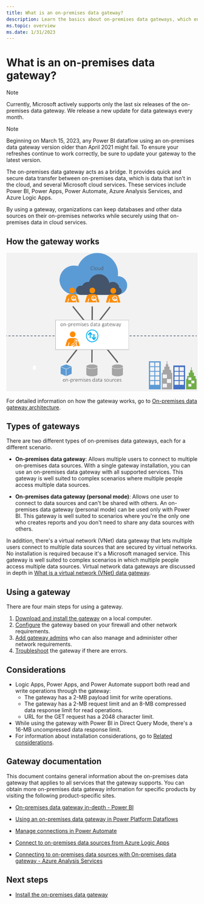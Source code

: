 ```yaml
---
title: What is an on-premises data gateway?
description: Learn the basics about on-premises data gateways, which enable quick and secure data transfer between on-premises data and several Microsoft cloud services.
ms.topic: overview
ms.date: 1/31/2023
---
```


# What is an on-premises data gateway?

>[!Note]
>Currently, Microsoft actively supports only the last six releases of the on-premises data gateway. We release a new update for data gateways every month.

>[!NOTE]
>Beginning on March 15, 2023, any Power BI dataflow using an on-premises data gateway version older than April 2021 might fail. To ensure your refreshes continue to work correctly, be sure to update your gateway to the latest version.

The on-premises data gateway acts as a bridge. It provides quick and secure data transfer between on-premises data, which is data that isn't in the cloud, and several Microsoft cloud services. These services include Power BI, Power Apps, Power Automate, Azure Analysis Services, and Azure Logic Apps.

By using a gateway, organizations can keep databases and other data sources on their on-premises networks while securely using that on-premises data in cloud services.

## How the gateway works

![Gateway overview.](media/service-gateway-getting-started/on-premises-data-gateway.png)

For detailed information on how the gateway works, go to [On-premises data gateway architecture](service-gateway-onprem-indepth.md).

## Types of gateways

There are two different types of on-premises data gateways, each for a different scenario.

* **On-premises data gateway**: Allows multiple users to connect to multiple on-premises data sources. With a single gateway installation, you can use an on-premises data gateway with all supported services. This gateway is well suited to complex scenarios where multiple people access multiple data sources.

* **On-premises data gateway (personal mode)**: Allows one user to connect to data sources and can't be shared with others. An on-premises data gateway (personal mode) can be used only with Power BI. This gateway is well suited to scenarios where you're the only one who creates reports and you don't need to share any data sources with others.

In addition, there's a virtual network (VNet) data gateway that lets multiple users connect to multiple data sources that are secured by virtual networks. No installation is required because it's a Microsoft managed service. This gateway is well suited to complex scenarios in which multiple people access multiple data sources. Virtual network data gateways are discussed in depth in [What is a virtual network (VNet) data gateway](../vnet/overview.md).

## Using a gateway

There are four main steps for using a gateway.

1. [Download and install the gateway](service-gateway-install.md) on a local computer.
1. [Configure](service-gateway-app.md) the gateway based on your firewall and other network requirements.
1. [Add gateway admins](service-gateway-manage.md) who can also manage and administer other network requirements.
1. [Troubleshoot](service-gateway-tshoot.md) the gateway if there are errors.

## Considerations

* Logic Apps, Power Apps, and Power Automate support both read and write operations through the gateway:
  * The gateway has a 2-MB payload limit for write operations.
  * The gateway has a 2-MB request limit and an 8-MB compressed data response limit for read operations.
  * URL for the GET request has a 2048 character limit.
* While using the gateway with Power BI in Direct Query Mode, there's a 16-MB uncompressed data response limit.
* For information about installation considerations, go to [Related considerations](service-gateway-install.md#related-considerations).

## Gateway documentation

This document contains general information about the on-premises data gateway that applies to all services that the gateway supports. You can obtain more on-premises data gateway information for specific products by visiting the following product-specific sites.

* [On-premises data gateway in-depth - Power BI](/power-bi/service-gateway-onprem-indepth/)

* [Using an on-premises data gateway in Power Platform Dataflows](/powerapps/maker/common-data-service/using-dataflows-with-on-premises-data)

* [Manage connections in Power Automate](/power-automate/add-manage-connections)

* [Connect to on-premises data sources from Azure Logic Apps](/azure/logic-apps/logic-apps-gateway-connection)

* [Connecting to on-premises data sources with On-premises data gateway - Azure Analysis Services](/azure/analysis-services/analysis-services-gateway)

## Next steps

* [Install the on-premises data gateway](service-gateway-install.md)
